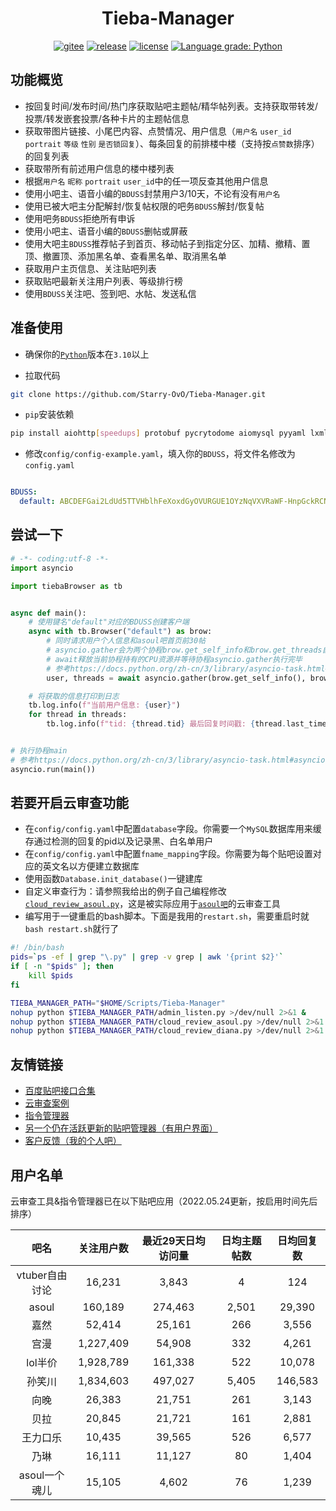<div align='center'>

# Tieba-Manager

[![gitee](https://img.shields.io/badge/mirror-gitee-red)](https://gitee.com/Starry-OvO/Tieba-Manager)
[![release](https://img.shields.io/github/release/Starry-OvO/Tieba-Manager?color=blue&logo=github)](https://github.com/Starry-OvO/Tieba-Manager/releases)
[![license](https://img.shields.io/github/license/Starry-OvO/Tieba-Manager?color=blue&logo=github)](https://github.com/Starry-OvO/Tieba-Manager/blob/main/LICENSE)
[![Language grade: Python](https://img.shields.io/lgtm/grade/python/g/Starry-OvO/Tieba-Manager?logo=lgtm)](https://lgtm.com/projects/g/Starry-OvO/Tieba-Manager/context:python)

</div>

## 功能概览

+ 按回复时间/发布时间/热门序获取贴吧主题帖/精华帖列表。支持获取带转发/投票/转发嵌套投票/各种卡片的主题帖信息
+ 获取带图片链接、小尾巴内容、点赞情况、用户信息（`用户名` `user_id` `portrait` `等级` `性别` `是否锁回复`）、每条回复的前排楼中楼（支持按`点赞数`排序）的回复列表
+ 获取带所有前述用户信息的楼中楼列表
+ 根据`用户名` `昵称` `portrait` `user_id`中的任一项反查其他用户信息
+ 使用小吧主、语音小编的`BDUSS`封禁用户3/10天，不论有没有`用户名`
+ 使用已被大吧主分配解封/恢复帖权限的吧务`BDUSS`解封/恢复帖
+ 使用吧务`BDUSS`拒绝所有申诉
+ 使用小吧主、语音小编的`BDUSS`删帖或屏蔽
+ 使用大吧主`BDUSS`推荐帖子到首页、移动帖子到指定分区、加精、撤精、置顶、撤置顶、添加黑名单、查看黑名单、取消黑名单
+ 获取用户主页信息、关注贴吧列表
+ 获取贴吧最新关注用户列表、等级排行榜
+ 使用`BDUSS`关注吧、签到吧、水帖、发送私信

## 准备使用

+ 确保你的[`Python`](https://www.python.org/downloads/)版本在`3.10`以上

+ 拉取代码

```bash
git clone https://github.com/Starry-OvO/Tieba-Manager.git
```

+ `pip`安装依赖

```bash
pip install aiohttp[speedups] protobuf pycrytodome aiomysql pyyaml lxml beautifulsoup4 opencv-contrib-python
```

+ 修改`config/config-example.yaml`，填入你的`BDUSS`，将文件名修改为`config.yaml`

```yaml

BDUSS:
  default: ABCDEFGai2LdUd5TTVHblhFeXoxdGyOVURGUE1OYzNqVXVRaWF-HnpGckRCNFJnRVFBQUFBJCQAAAAAAAAAAAEAAADiglQb0f3Osqmv0rbJ2QAAAAAAAAAAAAAAAAAAAAAAAAAAAAAAAAAAAAAAAAAAAAAAAAAAAAAAAAAAAAAAAAAAAAAAAMN6XGDDelxgc

```

## 尝试一下

```python
# -*- coding:utf-8 -*-
import asyncio

import tiebaBrowser as tb


async def main():
    # 使用键名"default"对应的BDUSS创建客户端
    async with tb.Browser("default") as brow:
        # 同时请求用户个人信息和asoul吧首页前30帖
        # asyncio.gather会为两个协程brow.get_self_info和brow.get_threads自动创建任务然后“合并”为一个协程
        # await释放当前协程持有的CPU资源并等待协程asyncio.gather执行完毕
        # 参考https://docs.python.org/zh-cn/3/library/asyncio-task.html#asyncio.gather
        user, threads = await asyncio.gather(brow.get_self_info(), brow.get_threads('asoul'))

    # 将获取的信息打印到日志
    tb.log.info(f"当前用户信息: {user}")
    for thread in threads:
        tb.log.info(f"tid: {thread.tid} 最后回复时间戳: {thread.last_time} 标题: {thread.title}")


# 执行协程main
# 参考https://docs.python.org/zh-cn/3/library/asyncio-task.html#asyncio.run
asyncio.run(main())

```

## 若要开启云审查功能

+ 在`config/config.yaml`中配置`database`字段。你需要一个`MySQL`数据库用来缓存通过检测的回复的pid以及记录黑、白名单用户
+ 在`config/config.yaml`中配置`fname_mapping`字段。你需要为每个贴吧设置对应的英文名以方便建立数据库
+ 使用函数`Database.init_database()`一键建库
+ 自定义审查行为：请参照我给出的例子自己编程修改[`cloud_review_asoul.py`](https://github.com/Starry-OvO/Tieba-Manager/blob/main/cloud_review_asoul.py)，这是被实际应用于[`asoul吧`](https://tieba.baidu.com/f?ie=utf-8&kw=asoul)的云审查工具
+ 编写用于一键重启的bash脚本。下面是我用的`restart.sh`，需要重启时就`bash restart.sh`就行了

```bash
#! /bin/bash
pids=`ps -ef | grep "\.py" | grep -v grep | awk '{print $2}'`
if [ -n "$pids" ]; then
    kill $pids
fi

TIEBA_MANAGER_PATH="$HOME/Scripts/Tieba-Manager"
nohup python $TIEBA_MANAGER_PATH/admin_listen.py >/dev/null 2>&1 &
nohup python $TIEBA_MANAGER_PATH/cloud_review_asoul.py >/dev/null 2>&1 &
nohup python $TIEBA_MANAGER_PATH/cloud_review_diana.py >/dev/null 2>&1 &
```

## 友情链接

+ [百度贴吧接口合集](https://github.com/Starry-OvO/Tieba-Manager/blob/main/tiebaBrowser/_api.py)
+ [云审查案例](https://github.com/Starry-OvO/Tieba-Manager/blob/main/cloud_review_asoul.py)
+ [指令管理器](https://github.com/Starry-OvO/Tieba-Manager/wiki/%E6%8C%87%E4%BB%A4%E7%AE%A1%E7%90%86%E5%99%A8%E4%BD%BF%E7%94%A8%E8%AF%B4%E6%98%8E%E4%B9%A6)
+ [另一个仍在活跃更新的贴吧管理器（有用户界面）](https://github.com/dog194/TiebaManager)
+ [客户反馈（我的个人吧）](https://tieba.baidu.com/f?ie=utf-8&kw=starry)

## 用户名单

云审查工具&指令管理器已在以下贴吧应用（2022.05.24更新，按启用时间先后排序）

|      吧名      | 关注用户数 | 最近29天日均访问量 | 日均主题帖数 | 日均回复数 |
| :------------: | :--------: | :----------------: | :----------: | :--------: |
| vtuber自由讨论 |   16,231   |       3,843        |      4       |    124     |
|     asoul      |  160,189   |      274,463       |    2,501     |   29,390   |
|      嘉然      |   52,414   |       25,161       |     266      |   3,556    |
|      宫漫      | 1,227,409  |       54,908       |     332      |   4,261    |
|    lol半价     | 1,928,789  |      161,338       |     522      |   10,078   |
|     孙笑川     | 1,834,603  |      497,027       |    5,405     |  146,583   |
|      向晚      |   26,383   |       21,751       |     261      |   3,143    |
|      贝拉      |   20,845   |       21,721       |     161      |   2,881    |
|    王力口乐    |   10,435   |       39,565       |     526      |   6,577    |
|      乃琳      |   16,111   |       11,127       |      80      |   1,404    |
| asoul一个魂儿  |   15,105   |       4,602        |      76      |   1,239    |
